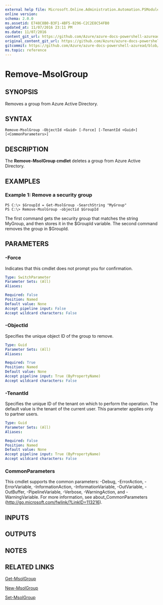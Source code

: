```yaml
---
external help file: Microsoft.Online.Administration.Automation.PSModule.dll-Help.xml
online version:
schema: 2.0.0
ms.assetid: E748C8B0-B3F1-4BF5-8296-C2C2E8C54FB0
updated_at: 11/07/2016 23:11 PM
ms.date: 11/07/2016
content_git_url: https://github.com/Azure/azure-docs-powershell-azuread/blob/rodejo5-10/Azure%20AD%20Cmdlets/MSOnline/v1/Remove-MsolGroup.md
original_content_git_url: https://github.com/Azure/azure-docs-powershell-azuread/blob/rodejo5-10/Azure%20AD%20Cmdlets/MSOnline/v1/Remove-MsolGroup.md
gitcommit: https://github.com/Azure/azure-docs-powershell-azuread/blob/6b2ae75363a4a068e37ba677387ea47a1caaeea3
ms.topic: reference
---
```


# Remove-MsolGroup

## SYNOPSIS
Removes a group from Azure Active Directory.

## SYNTAX

```
Remove-MsolGroup -ObjectId <Guid> [-Force] [-TenantId <Guid>] [<CommonParameters>]
```

## DESCRIPTION
The **Remove-MsolGroup cmdlet** deletes a group from Azure Active Directory.

## EXAMPLES

### Example 1: Remove a security group
```
PS C:\> $GroupId = Get-MsolGroup -SearchString "MyGroup"
PS C:\> Remove-MsolGroup -objectid $GroupId
```

The first command gets the security group that matches the string MyGroup, and then stores it in the $GroupId variable.
The second command removes the group in $GroupId.

## PARAMETERS

### -Force
Indicates that this cmdlet does not prompt you for confirmation.

```yaml
Type: SwitchParameter
Parameter Sets: (All)
Aliases:

Required: False
Position: Named
Default value: None
Accept pipeline input: False
Accept wildcard characters: False
```

### -ObjectId
Specifies the unique object ID of the group to remove.

```yaml
Type: Guid
Parameter Sets: (All)
Aliases:

Required: True
Position: Named
Default value: None
Accept pipeline input: True (ByPropertyName)
Accept wildcard characters: False
```

### -TenantId
Specifies the unique ID of the tenant on which to perform the operation.
The default value is the tenant of the current user.
This parameter applies only to partner users.

```yaml
Type: Guid
Parameter Sets: (All)
Aliases:

Required: False
Position: Named
Default value: None
Accept pipeline input: True (ByPropertyName)
Accept wildcard characters: False
```

### CommonParameters
This cmdlet supports the common parameters: -Debug, -ErrorAction, -ErrorVariable, -InformationAction, -InformationVariable, -OutVariable, -OutBuffer, -PipelineVariable, -Verbose, -WarningAction, and -WarningVariable. For more information, see about_CommonParameters (http://go.microsoft.com/fwlink/?LinkID=113216).

## INPUTS

## OUTPUTS

## NOTES

## RELATED LINKS
[Get-MsolGroup](./Get-MsolGroup.md)

[New-MsolGroup](./New-MsolGroup.md)

[Set-MsolGroup](./Set-MsolGroup.md)
